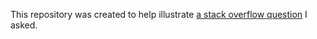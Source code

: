 This repository was created to help illustrate [a stack overflow question](http://www.stackoverflow.com/questions/39884805/polymorphic-mapping-of-collections-with-automapper) I asked.
